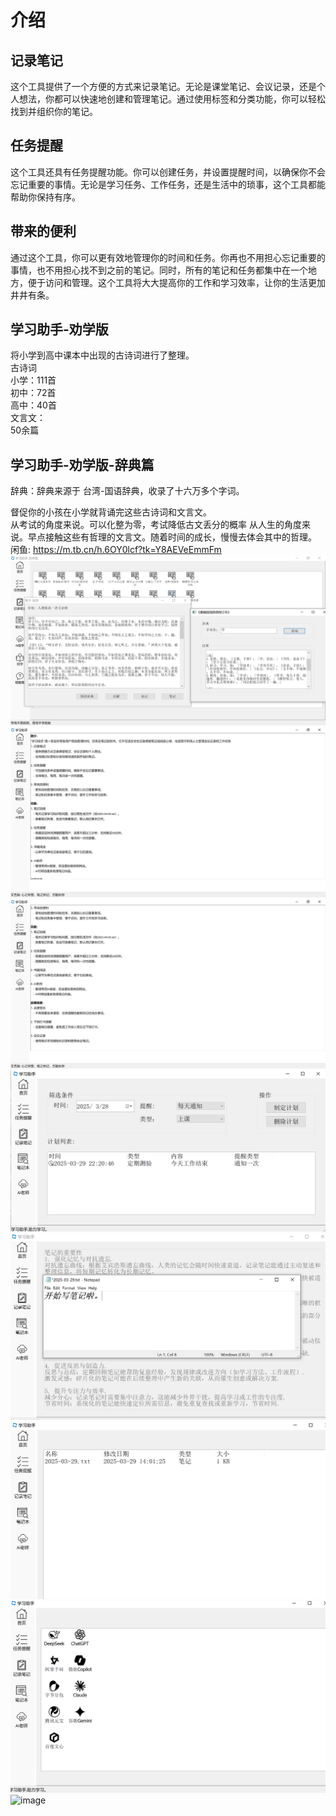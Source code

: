 # 介绍
## 记录笔记
这个工具提供了一个方便的方式来记录笔记。无论是课堂笔记、会议记录，还是个人想法，你都可以快速地创建和管理笔记。通过使用标签和分类功能，你可以轻松找到并组织你的笔记。

## 任务提醒
这个工具还具有任务提醒功能。你可以创建任务，并设置提醒时间，以确保你不会忘记重要的事情。无论是学习任务、工作任务，还是生活中的琐事，这个工具都能帮助你保持有序。

## 带来的便利
通过这个工具，你可以更有效地管理你的时间和任务。你再也不用担心忘记重要的事情，也不用担心找不到之前的笔记。同时，所有的笔记和任务都集中在一个地方，便于访问和管理。这个工具将大大提高你的工作和学习效率，让你的生活更加井井有条。
## 学习助手-劝学版

将小学到高中课本中出现的古诗词进行了整理。<br>
古诗词<br>
	小学：111首<br>
	初中：72首<br>
	高中：40首<br>
文言文：<br>
		50余篇<br>
## 学习助手-劝学版-辞典篇
辞典：辞典来源于 台湾-国语辞典，收录了十六万多个字词。<br>

督促你的小孩在小学就背诵完这些古诗词和文言文。 <br>
从考试的角度来说。可以化整为零，考试降低古文丢分的概率 
从人生的角度来说。早点接触这些有哲理的文言文。随着时间的成长，慢慢去体会其中的哲理。<br>
闲鱼: https://m.tb.cn/h.6OY0lcf?tk=Y8AEVeEmmFm <br>
![image](Png/QuanXue-Dict.PNG)
![image](Png/First.PNG)
![image](Png/First1.PNG)
![image](Png/Task.PNG)
![image](Png/Note.PNG)
![image](Png/NoteBook.PNG)
![image](Png/AI.PNG)
![image](Ai/MsgBox.PNG)
